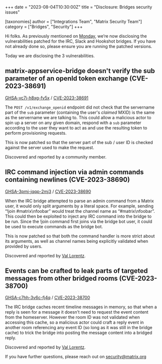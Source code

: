 +++
date = "2023-08-04T10:30:00Z"
title = "Disclosure: Bridges security issues"

[taxonomies]
author = ["Integrations Team", "Matrix Security Team"]
category = ["Bridges", "Security"]
+++

Hi folks. As previously mentioned on [Monday](https://matrix.org/blog/2023/07/bridges-security-updates/), we’re now disclosing the vulnerabilities patched for the IRC, Slack and Hookshot bridges. If you have not already done so, please ensure you are running the patched versions.

Today we are disclosing the 3 vulnerabilities.

## matrix-appservice-bridge doesn't verify the sub parameter of an openId token exchange (CVE-2023-38691)

[GHSA-vc7j-h8xg-fv5x](https://github.com/matrix-org/matrix-appservice-bridge/security/advisories/GHSA-vc7j-h8xg-fv5x) / [CVE-2023-38691](https://cve.mitre.org/cgi-bin/cvename.cgi?name=CVE-2023-38691)

The `POST /v1/exchange_openid` endpoint did not check that the servername part of the `sub` parameter (containing the user's _claimed_ MXID) is the same as the servername we are talking to. This could allow a malicious actor to spin up a server on any given domain, respond with a `sub` parameter according to the user they want to act as and use the resulting token to perform provisioning requests.

This is now patched so that the server part of the sub / user ID is checked against the server used to make the request.

Discovered and reported by a community member.

## IRC command injection via admin commands containing newlines (CVE-2023-38690)

[GHSA-3pmj-jqqp-2mj3](https://github.com/matrix-org/matrix-appservice-irc/security/advisories/GHSA-3pmj-jqqp-2mj3) / [CVE-2023-38690](https://cve.mitre.org/cgi-bin/cvename.cgi?name=CVE-2023-38690)

When the IRC bridge attempted to parse an admin command from a Matrix user, it would only split arguments by a literal space. For example, sending “!join #matrix\nfoobar” would treat the channel name as “#matrix\nfoobar”. This could then be exploited to inject any IRC command into the bridge to be run. Since the !join command first joins via the bridge bot user, it could be used to execute commands as the bridge bot.

This is now patched so that both the command handler is more strict about its arguments, as well as channel names being explicitly validated when provided by users.

Discovered and reported by [Val Lorentz](https://valentin-lorentz.fr/).

## Events can be crafted to leak parts of targeted messages from other bridged rooms (CVE-2023-38700)

[GHSA-c7hh-3v6c-fj4q](https://github.com/matrix-org/matrix-appservice-irc/security/advisories/GHSA-c7hh-3v6c-fj4q) / [CVE-2023-38700](https://cve.mitre.org/cgi-bin/cvename.cgi?name=CVE-2023-38700)

The IRC bridge caches recent timeline messages in memory, so that when a reply is seen for a message it doesn’t need to request the event content from the homeserver. However the room ID was not validated when accessing this cache, so a malicious actor could craft a reply event in another room referencing any event ID (so long as it was still in the bridge cache) to trick the bridge into posting the message content into a bridged reply.

Discovered and reported by [Val Lorentz](https://valentin-lorentz.fr/).

If you have further questions, please reach out on [security@matrix.org](mailto:security@matrix.org)
